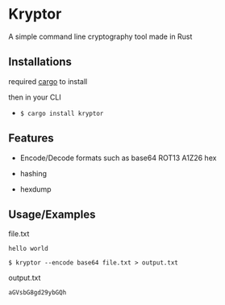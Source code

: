 
# Kryptor

A simple command line cryptography tool made in Rust




## Installations

required [cargo](https://www.rust-lang.org/tools/install) to install

then in your CLI
- `$ cargo install kryptor`



## Features

- Encode/Decode formats such as base64 ROT13 A1Z26 hex

- hashing

- hexdump


## Usage/Examples

file.txt

`hello world`

```
$ kryptor --encode base64 file.txt > output.txt
```

output.txt

`aGVsbG8gd29ybGQh`
